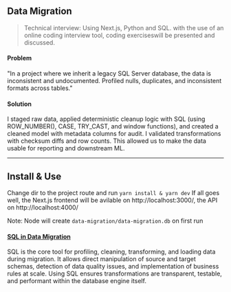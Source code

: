 

## Data Migration

> Technical interview: Using Next.js, Python and SQL.  with the use of an online coding interview tool, coding exerciseswill be presented and discussed.

#### Problem

"In a project where we inherit a legacy SQL Server database, the data is inconsistent and undocumented. Profiled nulls, duplicates, and inconsistent formats across tables."

#### Solution

I staged raw data, applied deterministic cleanup logic with SQL (using ROW_NUMBER(), CASE, TRY_CAST, and window functions), and created a cleaned model with metadata columns for audit. I validated transformations with checksum diffs and row counts. This allowed us to make the data usable for reporting and downstream ML.



___ 

## Install & Use

Change dir to the project route and run 
`yarn install & yarn dev`
If all goes well, the Next.js frontend will be avilable on http://localhost:3000/, the API on http://localhost:4000/

Note: Node will create `data-migration/data-migration.db` on first run

#### [SQL in Data Migration](./sql)


SQL is the core tool for profiling, cleaning, transforming, and loading data during migration. It allows direct manipulation of source and target schemas, detection of data quality issues, and implementation of business rules at scale. Using SQL ensures transformations are transparent, testable, and performant within the database engine itself.
